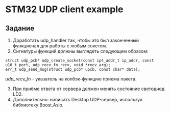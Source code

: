 # STM32 UDP client example
## Задание

1. Доработать udp_handler так, чтобы это был законченный функционал для работы с любым сокетом.
2. Сигнатуры функций должны выглядеть следующим образом:
```
struct udp_pcb* udp_create_socket(const ip4_addr_t ip_addr, const u16_t port, udp_recv_fn recv, void *recv_arg); 
err_t udp_send_msg(struct udp_pcb* upcb, const char* data);
```
   *udp_recv_fn* - указатель на колбэк-функцию приема пакета.

3. При приёме ответа от сервера должен менять состояние светодиод LD2.
4. Дополнительно: написать Desktop UDP-сервер, используя библиотеку Boost.Asio.

